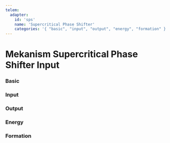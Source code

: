 ```yaml
---
telem:
  adapter:
    id: 'sps'
    name: 'Supercritical Phase Shifter'
    categories: '{ "basic", "input", "output", "energy", "formation" }'
---
```


<script setup>
  import { data as metrics } from './common/metrics.data.ts'
</script>

# Mekanism Supercritical Phase Shifter Input <RepoLink path="lib/input/mekanism/SupercriticalPhaseShifterInputAdapter.lua" />

<!--@include: ./common/preamble.md -->

### Basic

<MetricTable
  prefix="meksps:"
  :metrics="[
    { name: 'input_filled_percentage',  value: '0.0 - 1.0'              },
    { name: 'output_filled_percentage', value: '0.0 - 1.0'              },
    { name: 'process_rate',             value: '0.0 - inf', unit: 'B/t' },
    { name: 'energy_filled_percentage', value: '0.0 - 1.0'              }
  ]"
/>

### Input

<MetricTable
  prefix="meksps:"
  :metrics="[
    { name: 'input',           value: '0.0 - inf', unit: 'B' },
    { name: 'input_capacity',  value: '0.0 - inf', unit: 'B' },
    { name: 'input_needed',    value: '0.0 - inf', unit: 'B' }
  ]"
/>

### Output

<MetricTable
  prefix="meksps:"
  :metrics="[
    { name: 'output',           value: '0.0 - inf', unit: 'B' },
    { name: 'output_capacity',  value: '0.0 - inf', unit: 'B' },
    { name: 'output_needed',    value: '0.0 - inf', unit: 'B' }
  ]"
/>

### Energy

<MetricTable
  prefix="meksps:"
  :metrics="[
    { name: 'energy',         value: '0.0 - inf', unit: 'FE' },
    { name: 'max_energy',     value: '0.0 - inf', unit: 'FE' },
    { name: 'energy_needed',  value: '0.0 - inf', unit: 'FE' }
  ]"
/>

### Formation

<MetricTable
  prefix="meksps:"
  :metrics="[
    ...metrics.multiblock.formation,
    { name: 'coils',  value: '0 - inf'  }
  ]"
/>